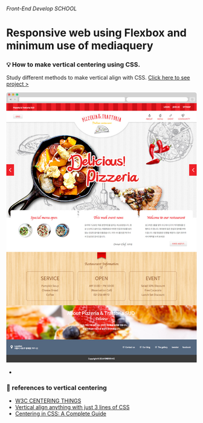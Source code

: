 
###### Front-End Develop SCHOOL

# Responsive web using Flexbox and minimum use of mediaquery

### :bulb: How to make vertical centering using CSS.

Study different methods to make vertical align with CSS. [Click here to see project >](https://jistudio.github.io/My_CSS_STUDY/02_sass_flexbox_pizza/index.html)

[<img src="/ASSETS/pizza.jpg" alt="vertical align">](https://jistudio.github.io/My_CSS_STUDY/02_sass_flexbox_pizza/index.html)

-

### :musical_note: references to vertical centering 

- [W3C CENTERING THINGS](https://www.w3.org/Style/Examples/007/center.en.html)
- [Vertical align anything with just 3 lines of CSS](http://zerosixthree.se/vertical-align-anything-with-just-3-lines-of-css/)
- [Centering in CSS: A Complete Guide](https://css-tricks.com/centering-css-complete-guide/)

